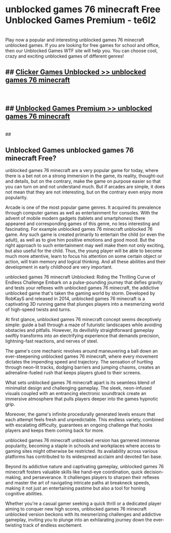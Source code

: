 # unblocked games 76 minecraft  Free Unblocked Games Premium - te6l2 <br>
<br>
Play now a popular and interesting unblocked games 76 minecraft unblocked games. If you are looking for free games for school and office, then our Unblocked Games WTF site will help you. You can choose cool, crazy and exciting unblocked games of different genres!


## ##  [Clicker Games Unblocked >> unblocked games 76 minecraft](http://freeplayer.one?title=unblocked_games_76_minecraft&ref=UGames)
  <br>

##  ## [Unblocked Games Premium >> unblocked games 76 minecraft](http://freeplayer.one?title=unblocked_games_76_minecraft&ref=UGames)
  <br>
  ##



## Unblocked Games unblocked games 76 minecraft Free?

unblocked games 76 minecraft are a very popular game for today, where there is a bet not on a strong immersion in the game, its reality, thought-out and details, but on the contrary, make the game on purpose easier so that you can turn on and not understand much. But if arcades are simple, it does not mean that they are not interesting, but on the contrary even enjoy more popularity.

Arcade is one of the most popular game genres. It acquired its prevalence through computer games as well as entertainment for consoles. With the advent of mobile modern gadgets (tablets and smartphones) there appeared and corresponding games of this genre, no less interesting and fascinating. For example unblocked games 76 minecraft unblocked 76 game. Any such game is created primarily to entertain the child (or even the adult), as well as to give him positive emotions and good mood. But the right approach to such entertainment may well make them not only exciting, but also useful for the child. Thus, the young player will be able to become much more attentive, learn to focus his attention on some certain object or action, will train memory and logical thinking. And all these abilities and their development in early childhood are very important.

unblocked games 76 minecraft Unblocked: Riding the Thrilling Curve of Endless Challenge
Embark on a pulse-pounding journey that defies gravity and tests your reflexes with unblocked games 76 minecraft, the addictive unblocked game that's taken the gaming world by storm. Developed by RobKayS and released in 2014, unblocked games 76 minecraft is a captivating 3D running game that plunges players into a mesmerizing world of high-speed twists and turns.

At first glance, unblocked games 76 minecraft concept seems deceptively simple: guide a ball through a maze of futuristic landscapes while avoiding obstacles and pitfalls. However, its devilishly straightforward gameplay swiftly transforms into an electrifying experience that demands precision, lightning-fast reactions, and nerves of steel.

The game's core mechanic revolves around maneuvering a ball down an ever-steepening unblocked games 76 minecraft, where every movement dictates the impending speed and trajectory. The sensation of hurtling through neon-lit tracks, dodging barriers and jumping chasms, creates an adrenaline-fueled rush that keeps players glued to their screens.

What sets unblocked games 76 minecraft apart is its seamless blend of minimalist design and challenging gameplay. The sleek, neon-infused visuals coupled with an entrancing electronic soundtrack create an immersive atmosphere that pulls players deeper into the games hypnotic grip.

Moreover, the game's infinite procedurally generated levels ensure that each attempt feels fresh and unpredictable. This endless variety, combined with escalating difficulty, guarantees an ongoing challenge that hooks players and keeps them coming back for more.

unblocked games 76 minecraft unblocked version has garnered immense popularity, becoming a staple in schools and workplaces where access to gaming sites might otherwise be restricted. Its availability across various platforms has contributed to its widespread acclaim and devoted fan base.

Beyond its addictive nature and captivating gameplay, unblocked games 76 minecraft fosters valuable skills like hand-eye coordination, quick decision-making, and perseverance. It challenges players to sharpen their reflexes and master the art of navigating intricate paths at breakneck speeds, making it not just an entertaining pastime but also a tool for honing cognitive abilities.

Whether you're a casual gamer seeking a quick thrill or a dedicated player aiming to conquer new high scores, unblocked games 76 minecraft unblocked version beckons with its mesmerizing challenges and addictive gameplay, inviting you to plunge into an exhilarating journey down the ever-twisting track of endless excitement.